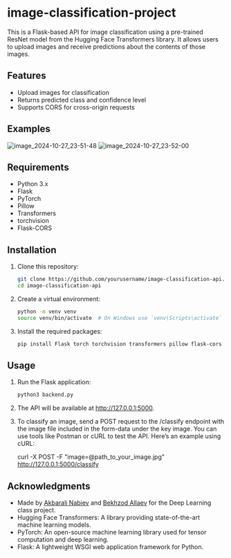 # image-classification-project

This is a Flask-based API for image classification using a pre-trained ResNet model from the Hugging Face Transformers library. It allows users to upload images and receive predictions about the contents of those images.

## Features

- Upload images for classification
- Returns predicted class and confidence level
- Supports CORS for cross-origin requests

## Examples
![image_2024-10-27_23-51-48](https://github.com/user-attachments/assets/1cd3a698-ac09-428a-a59f-150fb404e2c1)
![image_2024-10-27_23-52-00](https://github.com/user-attachments/assets/d3f5fc09-ebe7-4970-b663-61f27899fcb6)

## Requirements

- Python 3.x
- Flask
- PyTorch
- Pillow
- Transformers
- torchvision
- Flask-CORS

## Installation

1. Clone this repository:
   ```bash
   git clone https://github.com/yourusername/image-classification-api.git
   cd image-classification-api

2. Create a virtual environment:
   ```bash
   python -m venv venv
   source venv/bin/activate  # On Windows use `venv\Scripts\activate`

3. Install the required packages:
   ```bash
   pip install Flask torch torchvision transformers pillow flask-cors

## Usage

1. Run the Flask application:
   ```bash
   python3 backend.py

2. The API will be available at http://127.0.0.1:5000.

3. To classify an image, send a POST request to the /classify endpoint with the image file included in the form-data under the key image. You can use tools like Postman or cURL to test the API. Here’s an example using cURL:

   curl -X POST -F "image=@path_to_your_image.jpg" http://127.0.0.1:5000/classify

## Acknowledgments

- Made by [Akbarali Nabiev](https://github.com/akbaralinabiev) and [Bekhzod Allaev](https://github.com/bekhzodallaev) for the Deep Learning class project.
- Hugging Face Transformers: A library providing state-of-the-art machine learning models.
- PyTorch: An open-source machine learning library used for tensor computation and deep learning.
- Flask: A lightweight WSGI web application framework for Python.

